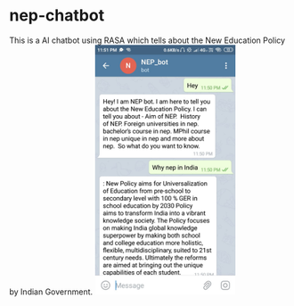 # nep-chatbot
This is a AI chatbot using RASA which tells about the New Education Policy by Indian Government.
<img src="https://github.com/Shagunjain10/nep-chatbot/blob/master/Demo_images/nep_bot_image1.jpg" width="50%" height="25%">
